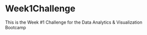# Week1Challenge
This is the Week #1 Challenge for the Data Analytics &amp; Visualization Bootcamp 

